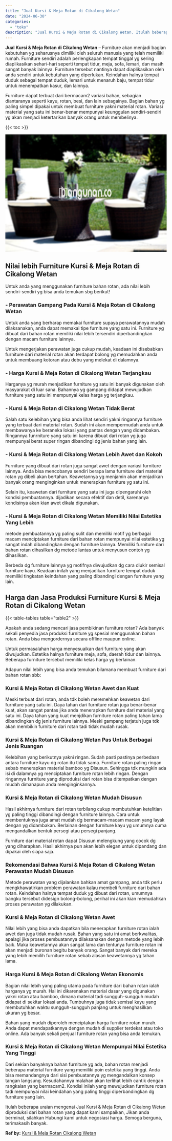 ```yaml
---
title: "Jual Kursi & Meja Rotan di Cikalong Wetan"
date: "2024-06-30"
categories: 
  - "toko"
description: "Jual Kursi & Meja Rotan di Cikalong Wetan. Itulah beberapa uraian mengenai Jual Kursi & Meja Rotan di Cikalong Wetan diproduksi dari bahan rotan yang dapat k..."
---
```


**Jual Kursi & Meja Rotan di Cikalong Wetan** – Furniture akan menjadi bagian kebutuhan yg seharusnya dimiliki oleh seluruh manusia yang telah memiliki rumah. Furniture sendiri adalah perlengkapan tempat tinggal yg sering diaplikasikan sehari-hari seperti tempat tidur, meja, sofa, lemari, dan masih sangat banyak lainnya. Furniture tersebut nantinya dapat diaplikasikan oleh anda sendiri untuk kebutuhan yang diperlukan. Keindahan halnya tempat duduk sebagai tempat duduk, lemari untuk menaruh baju, tempat tidur untuk menempatkan kasur, dan lainnya.

Furniture dapat terbuat dari bermacam2 variasi bahan, sebagian diantaranya seperti kayu, rotan, besi, dan lain sebagainya. Bagian bahan yg paling simpel dipakai untuk membuat furniture yakni material rotan. Variasi material yang satu ini benar-benar mempunyai keunggulan sendiri-sendiri yg akan menjadi ketertarikan banyak orang untuk membelinya.

{{< toc >}}

![Jual Kursi & Meja Rotan di Cikalong Wetan](/images/kursi-meja-rotan-murah41.png)

## Nilai lebih Furniture Kursi & Meja Rotan di Cikalong Wetan

Untuk anda yang menggunakan furniture bahan rotan, ada nilai lebih sendiri-sendiri yg bisa anda temukan sbg berikut!

### \- Perawatan Gampang Pada Kursi & Meja Rotan di Cikalong Wetan

Untuk anda yang berharap memakai furniture supaya perawatannya mudah dilaksanakan, anda dapat memakai tipe furniture yang satu ini. Furniture yg dibuat dari bahan rotan memiliki nilai lebih tersendiri diperbandingkan dengan macam furniture lainnya.

Untuk mengerjakan perawatan juga cukup mudah, keadaan ini disebabkan furniture dari material rotan akan terdapat bolong yg memudahkan anda untuk membuang kotoran atau debu yang melekat di dalamnya.

### \- Harga Kursi & Meja Rotan di Cikalong Wetan Terjangkau

Harganya yg murah menjadikan furniture yg satu ini banyak digunakan oleh masyarakat di luar sana. Bahannya yg gampang didapat mewujudkan furniture yang satu ini mempunyai kelas harga yg terjangkau.

### \- Kursi & Meja Rotan di Cikalong Wetan Tidak Berat

Salah satu kelebihan yang bisa anda lihat sendiri yakni ringannya furniture yang terbuat dari material rotan. Sudah ini akan mempermudah anda untuk membawanya ke beraneka lokasi yang pantas dengan yang didambakan. Ringannya funrniture yang satu ini karena dibuat dari rotan yg juga mempunyai berat super ringan dibandingi dg jenis bahan yang lain.

### \- Kursi & Meja Rotan di Cikalong Wetan Lebih Awet dan Kokoh

Furniture yang dibuat dari rotan juga sangat awet dengan variasi furniture lainnya. Anda bisa mencobanya sendiri berapa lama furniture dari material rotan yg dibeli akan bertahan. Keawetannya yg menjamin akan menjadikan banyak orang menginginkan untuk menerapkan furniture yg satu ini.

Selain itu, keawetan dari furniture yang satu ini juga dipengaruhi oleh kondisi pembuatannya. dijadikan secara efektif dan detil, karenanya kondisinya akan kian awet dikala digunakan.

### \- Kursi & Meja Rotan di Cikalong Wetan Memiliki Nilai Estetika Yang Lebih

metode pembuatannya yg paling sulit dan memiliki motif yg berbagai macam menciptakan furniture dari bahan rotan mempunyai nilai estetika yg sangat indah dibandingkan dengan furniture lainnya. Memiliki furniture dari bahan rotan dihasilkan dg metode lantas untuk menyusun contoh yg dihasilkan.

Berbeda dg furniture lainnya yg motifnya diwujudkan dg cara diukir semisal furniture kayu. Keadaan inilah yang menjadikan furniture tempat duduk memiliki tingkatan keindahan yang paling dibandingi dengan furniture yang lain.

## Harga dan Jasa Produksi Furniture Kursi & Meja Rotan di Cikalong Wetan

{{< table-tables table="table2" >}}

Apakah anda sedang mencari jasa pembikinan furniture rotan? Ada banyak sekali penyedia jasa produksi furniture yg spesial menggunakan bahan rotan. Anda bisa mengordernya secara offline maupun online.

Untuk permasalahan harga menyesuaikan dari furniture yang akan diwujudkan. Estetika halnya furniture meja, sofa, daerah tidur dan lainnya. Beberapa furniture tersebut memiliki kelas harga yg berlainan.

Adapun nilai lebih yang bisa anda temukan bilamana membuat furniture dari bahan rotan sbb:

### Kursi & Meja Rotan di Cikalong Wetan Awet dan Kuat

Meski terbuat dari rotan, anda tdk boleh meremehkan keawetan dari furniture yang satu ini. Daya tahan dari furniture rotan juga benar-benar kuat, akan sangat pantas jika anda menerapkan furniture dari material yang satu ini. Daya tahan yang kuat menjdikan furniture rotan paling tahan lama dibandingkan dg jenis furniture lainnya. Meski gampang terjatuh juga tdk akan membikin furniture dari rotan tadi tidak mudah rusak.

### Kursi & Meja Rotan di Cikalong Wetan Pas Untuk Berbagai Jenis Ruangan

Kelebihan yang berikutnya yakni ringan. Sudah pasti pastinya perbedaan antara furniture kayu dg rotan itu tidak sama. Furniture rotan paling ringan sebab menerapkan material bamboo yg Disusun. Sehingga tdk mungkin ada isi di dalamnya yg menciptakan furniture rotan lebih ringan. Dengan ringannya furniture yang diproduksi dari rotan bisa ditempatkan dengan mudah dimanapun anda menginginkannya.

### Kursi & Meja Rotan di Cikalong Wetan Mudah Disusun

Hasil akhirnya furniture dari rotan terbilang cukup membutuhkan ketelitian yg paling tinggi dibandingi dengan furniture lainnya. Cara untuk membentuknya juga amat mudah dg bermacam-macam macam yang layak dengan yg didambakan. Berlainan dengan furniture kayu yg umumnya cuma mengandalkan bentuk persegi atau persegi panjang.

Furniture dari material rotan dapat Disusun melengkung yang cocok dg yang diharapkan. Hasil akhirnya pun akan lebih elegan untuk dipandang dan dipakai oleh siapa saja.

### Rekomendasi Bahwa Kursi & Meja Rotan di Cikalong Wetan Perawatan Mudah Disusun

Metode perawatan yang dijalankan bahkan amat gampang, anda tdk perlu mengkhawatirkan problem perawatan kalau membeli furniture dari bahan rotan. Keindahan halnya tempat duduk yg dibuat dari rotan, umumnya bangku tersebut didesign bolong-bolong, perihal ini akan kian memudahkan proses perawatan yg dilakukan.

### Kursi & Meja Rotan di Cikalong Wetan Awet

Nilai lebih yang bisa anda dapatkan bila menerapkan furniture rotan ialah awet dan juga tidak mudah rusak. Bahan yang satu ini amat berkwalitas, apalagi jika proses pembuatannya dilaksanakan dengan metode yang lebih baik. Maka keawetannya akan sangat lama dan tentunya furniture rotan ini akan menjadi buronan begitu banyak orang. Sangat banyak dari mereka yang lebih memilih furniture rotan sebab alasan keawetannya yg tahan lama.

### Harga Kursi & Meja Rotan di Cikalong Wetan Ekonomis

Bagian nilai lebih yang paling utama pada furniture dari bahan rotan ialah harganya yg murah. Hal ini dikarenakan material dasar yang digunakan yakni rotan atau bamboo, dimana material tadi sungguh-sungguh mudah didapat di sekitar lokasi anda. Tumbuhnya juga tidak semisal kayu yang membutuhkan waktu sungguh-sungguh panjang untuk menghasilkan ukuran yg besar.

Bahan yang mudah diperoleh menciptakan harga furniture rotan murah. Anda dapat mendapatkannya dengan mudah di supplier terdekat atau toko online. Ada banyak sekali penjual furniture rotan yang bisa anda temukan.

### Kursi & Meja Rotan di Cikalong Wetan Mempunyai Nilai Estetika Yang Tinggi

Dari sekian banyaknya bahan furniture yg ada, bahan rotan menjadi beberapa material furniture yang memiliki poin estetika yang tinggi. Anda bisa memandangnya dari sisi pembuatannya yg mengandalkan konsep tangan langsung. Kesudahannya malahan akan terlihat lebih cantik dengan rangkaian yang bermacam2. Kondisi inilah yang mewujudkan furniture rotan tadi mempunyai nilai keindahan yang paling tinggi diperbandingkan dg furniture yang lain.

Itulah beberapa uraian mengenai Jual Kursi & Meja Rotan di Cikalong Wetan diproduksi dari bahan rotan yang dapat kami sampaikan, Jikan anda berminat, silahkan Hubungi kami untuk negosiasi harga. Semoga berguna, terimakasih banyak.

**Ref by:** [Kursi & Meja Rotan Cikalong Wetan](https://id.wikipedia.org/wiki/Kursi)
